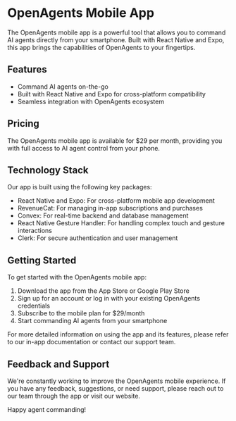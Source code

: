 # OpenAgents Mobile App

The OpenAgents mobile app is a powerful tool that allows you to command AI agents directly from your smartphone. Built with React Native and Expo, this app brings the capabilities of OpenAgents to your fingertips.

## Features

- Command AI agents on-the-go
- Built with React Native and Expo for cross-platform compatibility
- Seamless integration with OpenAgents ecosystem

## Pricing

The OpenAgents mobile app is available for $29 per month, providing you with full access to AI agent control from your phone.

## Technology Stack

Our app is built using the following key packages:

- React Native and Expo: For cross-platform mobile app development
- RevenueCat: For managing in-app subscriptions and purchases
- Convex: For real-time backend and database management
- React Native Gesture Handler: For handling complex touch and gesture interactions
- Clerk: For secure authentication and user management

## Getting Started

To get started with the OpenAgents mobile app:

1. Download the app from the App Store or Google Play Store
2. Sign up for an account or log in with your existing OpenAgents credentials
3. Subscribe to the mobile plan for $29/month
4. Start commanding AI agents from your smartphone

For more detailed information on using the app and its features, please refer to our in-app documentation or contact our support team.

## Feedback and Support

We're constantly working to improve the OpenAgents mobile experience. If you have any feedback, suggestions, or need support, please reach out to our team through the app or visit our website.

Happy agent commanding!